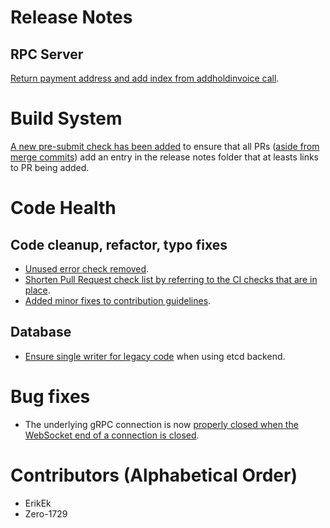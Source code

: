 # Release Notes

## RPC Server

[Return payment address and add index from
addholdinvoice call](https://github.com/lightningnetwork/lnd/pull/5533).

# Build System

[A new pre-submit check has been
added](https://github.com/lightningnetwork/lnd/pull/5520) to ensure that all
PRs ([aside from merge
commits](https://github.com/lightningnetwork/lnd/pull/5543)) add an entry in
the release notes folder that at leasts links to PR being added.

# Code Health

## Code cleanup, refactor, typo fixes

* [Unused error check 
  removed](https://github.com/lightningnetwork/lnd/pull/5537).
* [Shorten Pull Request check list by referring to the CI checks that are 
  in place](https://github.com/lightningnetwork/lnd/pull/5545).
* [Added minor fixes to contribution guidelines](https://github.com/lightningnetwork/lnd/pull/5503).

## Database

* [Ensure single writer for legacy
  code](https://github.com/lightningnetwork/lnd/pull/5547) when using etcd
  backend.

# Bug fixes

* The underlying gRPC connection is now [properly closed when the WebSocket
  end of a connection is closed](https://github.com/lightningnetwork/lnd/pull/5555).

# Contributors (Alphabetical Order)
* ErikEk
* Zero-1729
